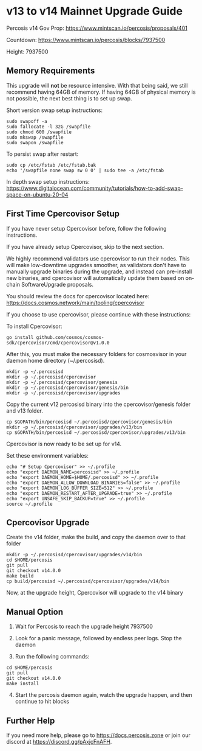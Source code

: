 # v13 to v14 Mainnet Upgrade Guide

Percosis v14 Gov Prop: <https://www.mintscan.io/percosis/proposals/401>

Countdown: <https://www.mintscan.io/percosis/blocks/7937500>

Height: 7937500

## Memory Requirements

This upgrade will **not** be resource intensive. With that being said, we still recommend having 64GB of memory. If having 64GB of physical memory is not possible, the next best thing is to set up swap.

Short version swap setup instructions:

``` {.sh}
sudo swapoff -a
sudo fallocate -l 32G /swapfile
sudo chmod 600 /swapfile
sudo mkswap /swapfile
sudo swapon /swapfile
```

To persist swap after restart:

``` {.sh}
sudo cp /etc/fstab /etc/fstab.bak
echo '/swapfile none swap sw 0 0' | sudo tee -a /etc/fstab
```

In depth swap setup instructions:
<https://www.digitalocean.com/community/tutorials/how-to-add-swap-space-on-ubuntu-20-04>

## First Time Cpercovisor Setup

If you have never setup Cpercovisor before, follow the following instructions.

If you have already setup Cpercovisor, skip to the next section.

We highly recommend validators use cpercovisor to run their nodes. This
will make low-downtime upgrades smoother, as validators don't have to
manually upgrade binaries during the upgrade, and instead can
pre-install new binaries, and cpercovisor will automatically update them
based on on-chain SoftwareUpgrade proposals.

You should review the docs for cpercovisor located here:
<https://docs.cosmos.network/main/tooling/cpercovisor>

If you choose to use cpercovisor, please continue with these
instructions:

To install Cpercovisor:

``` {.sh}
go install github.com/cosmos/cosmos-sdk/cpercovisor/cmd/cpercovisor@v1.0.0
```

After this, you must make the necessary folders for cosmosvisor in your
daemon home directory (\~/.percosisd).

``` {.sh}
mkdir -p ~/.percosisd
mkdir -p ~/.percosisd/cpercovisor
mkdir -p ~/.percosisd/cpercovisor/genesis
mkdir -p ~/.percosisd/cpercovisor/genesis/bin
mkdir -p ~/.percosisd/cpercovisor/upgrades
```

Copy the current v12 percosisd binary into the
cpercovisor/genesis folder and v13 folder.

```{.sh}
cp $GOPATH/bin/percosisd ~/.percosisd/cpercovisor/genesis/bin
mkdir -p ~/.percosisd/cpercovisor/upgrades/v13/bin
cp $GOPATH/bin/percosisd ~/.percosisd/cpercovisor/upgrades/v13/bin
```

Cpercovisor is now ready to be set up for v14.

Set these environment variables:

```{.sh}
echo "# Setup Cpercovisor" >> ~/.profile
echo "export DAEMON_NAME=percosisd" >> ~/.profile
echo "export DAEMON_HOME=$HOME/.percosisd" >> ~/.profile
echo "export DAEMON_ALLOW_DOWNLOAD_BINARIES=false" >> ~/.profile
echo "export DAEMON_LOG_BUFFER_SIZE=512" >> ~/.profile
echo "export DAEMON_RESTART_AFTER_UPGRADE=true" >> ~/.profile
echo "export UNSAFE_SKIP_BACKUP=true" >> ~/.profile
source ~/.profile
```

## Cpercovisor Upgrade

Create the v14 folder, make the build, and copy the daemon over to that folder

```{.sh}
mkdir -p ~/.percosisd/cpercovisor/upgrades/v14/bin
cd $HOME/percosis
git pull
git checkout v14.0.0
make build
cp build/percosisd ~/.percosisd/cpercovisor/upgrades/v14/bin
```

Now, at the upgrade height, Cpercovisor will upgrade to the v14 binary

## Manual Option

1. Wait for Percosis to reach the upgrade height 7937500

2. Look for a panic message, followed by endless peer logs. Stop the daemon

3. Run the following commands:

```{.sh}
cd $HOME/percosis
git pull
git checkout v14.0.0
make install
```

4. Start the percosis daemon again, watch the upgrade happen, and then continue to hit blocks

## Further Help

If you need more help, please go to <https://docs.percosis.zone> or join
our discord at <https://discord.gg/pAxjcFnAFH>.
